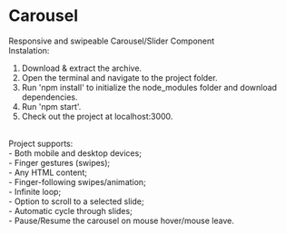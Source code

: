 # Carousel
Responsive and swipeable Carousel/Slider Component <br/>
Instalation:<br/>
1. Download & extract the archive.<br/>
2. Open the terminal and navigate to the project folder.<br/>
3. Run 'npm install' to initialize the node_modules folder and download dependencies.<br/>
4. Run 'npm start'.<br/>
5. Check out the project at localhost:3000.<br/>
<br/>
Project supports:<br/>
- Both mobile and desktop devices;<br/>
- Finger gestures (swipes);<br/>
- Any HTML content;<br/>
- Finger-following swipes/animation;<br/>
- Infinite loop;<br/>
- Option to scroll to a selected slide;<br/>
- Automatic cycle through slides;<br/>
- Pause/Resume the carousel on mouse hover/mouse leave. <br/>

